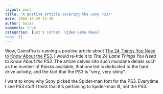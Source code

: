 ```yaml
---
layout: post
title: "A postive article covering the Sony PS3?"
date: 2006-10-25 12:35
author: Gozar
comments: true
categories: [Goz's Corner, Video Game News]
tags: []
---
```

Wow, GamePro is running a positive article about <a href='http://www.gamepro.com/sony/ps3/games/features/84257.shtml'>The 24 Things You Need to Know About the PS3</a>. I would re-title it to <em>The 24 Lame Things You Need to Know About the PS3.</em> The article delves into such mundane details such as the number of Kiosks available, that one led is dedicated to the hard drive activity, and the fact that the PS3 is "very, very shiny".<p></p>I want to know why Sony picked the Spider-man font for the PS3. Everytime I see PS3 stuff I think that it's pertaining to Spider-man III, not the PS3.<br>
